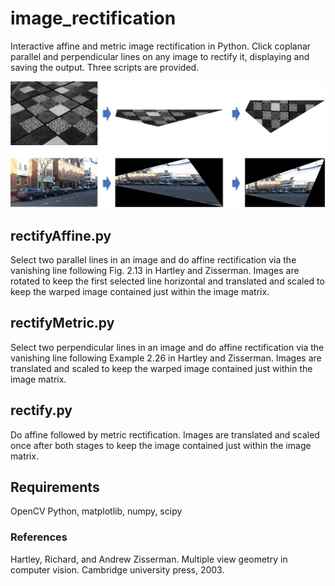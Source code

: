 # image_rectification
Interactive affine and metric image rectification in Python. Click coplanar parallel and perpendicular lines on any image to rectify it, displaying and saving the output. Three scripts are provided.

![Screenshot](image_rectification.png)

## rectifyAffine.py
Select two parallel lines in an image and do affine rectification via the vanishing line following Fig. 2.13 in Hartley and Zisserman. Images are rotated to keep the first selected line horizontal and translated and scaled to keep the warped image contained just within the image matrix.

## rectifyMetric.py
Select two perpendicular lines in an image and do affine rectification via the vanishing line following Example 2.26 in Hartley and Zisserman. Images are translated and scaled to keep the warped image contained just within the image matrix.

## rectify.py
Do affine followed by metric rectification. Images are translated and scaled once after both stages to keep the image contained just within the image matrix.

## Requirements
OpenCV Python, matplotlib, numpy, scipy

### References
Hartley, Richard, and Andrew Zisserman. Multiple view geometry in computer vision. Cambridge university press, 2003.

